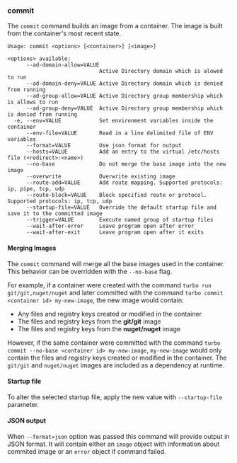 ### commit

The `commit` command builds an image from a container. The image is built from the container's most recent state. 

```
Usage: commit <options> [<container>] [<image>]

<options> available:
      --ad-domain-allow=VALUE
                             Active Directory domain which is alowed to run
      --ad-domain-deny=VALUE Active Directory domain which is denied from running
      --ad-group-allow=VALUE Active Directory group membership which is allows to run
      --ad-group-deny=VALUE  Active Directory group membership which is denied from running
  -e, --env=VALUE            Set environment variables inside the container
      --env-file=VALUE       Read in a line delimited file of ENV variables
      --format=VALUE         Use json format for output
      --hosts=VALUE          Add an entry to the virtual /etc/hosts file (<redirect>:<name>)
      --no-base              Do not merge the base image into the new image
      --overwrite            Overwrite existing image
      --route-add=VALUE      Add route mapping. Supported protocols: ip, pipe, tcp, udp
      --route-block=VALUE    Block specified route or protocol. Supported protocols: ip, tcp, udp
      --startup-file=VALUE   Override the default startup file and save it to the committed image
      --trigger=VALUE        Execute named group of startup files
      --wait-after-error     Leave program open after error
      --wait-after-exit      Leave program open after it exits
```

#### Merging Images

The `commit` command will merge all the base images used in the container. This behavior can be overridden with the `--no-base` flag. 

For example, if a container were created with the command `turbo run git/git,nuget/nuget` and later committed with the command `turbo commit <container id> my-new-image`, the new image would contain: 

- Any files and registry keys created or modified in the container
- The files and registry keys from the **git/git** image
- The files and registry keys from the **nuget/nuget** image

However, if the same container were committed with the command `turbo commit --no-base <container id> my-new-image`, `my-new-image` would only contain the files and registry keys created or modified in the container. The `git/git` and `nuget/nuget` images are included as a dependency at runtime.

#### Startup file

To alter the selected startup file, apply the new value with `--startup-file` parameter.

#### JSON output

When `--format=json` option was passed this command will provide output in JSON format. It will contain either an `image` object with information about commited image or an `error` object if command failed.